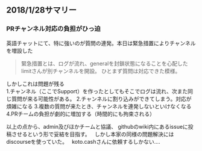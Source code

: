 
## 2018/1/28サマリー
### PRチャンネル対応の負担がひっ迫
英語チャットにて、特に強いのが質問の連発。本日は緊急措置によりチャンネルを増設した

>緊急措置とは、ログが流れ、generalを封鎖状態になることを心配したlimitさんが別チャンネルを開設。
>ひとまず質問は対応できた模様。

しかしこれは問題が残る  
1.チャンネル（ここでSupport）を作ったとしてもそこでログは流れ、次また同じ質問が来る可能性がある。
2.チャンネルに割り込みができてしまう。対応が煩雑になる
3.複数の質問が来たとき、チャンネルを連発しないといけなくなる
4.PRチームの負担が劇的に増加する（時間的にも拘束される）

以上の点から、admin及びほかチームと協議、 
githubのwiki内にあるissueに投稿させるという形で妥結を目指す。   
しかし本家の同様の問題解決にはdiscourseを使っていた。  
koto.cashさんに依頼するしかない....


